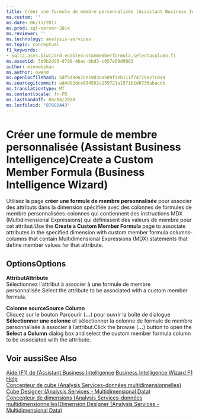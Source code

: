 ```yaml
---
title: Créer une formule de membre personnalisée (Assistant Business Intelligence) | Microsoft Docs
ms.custom: ''
ms.date: 06/13/2017
ms.prod: sql-server-2014
ms.reviewer: ''
ms.technology: analysis-services
ms.topic: conceptual
f1_keywords:
- sql12.asvs.biwizard.enablecustommemberformula.selectacolumn.f1
ms.assetid: 5b9b2d93-0798-4bac-bbd3-c657e09d9883
author: minewiskan
ms.author: owend
ms.openlocfilehash: 5df5d8e67ce19d3aa509f3eb111f74779a27c844
ms.sourcegitcommit: ad4d92dce894592a259721a1571b1d8736abacdb
ms.translationtype: MT
ms.contentlocale: fr-FR
ms.lasthandoff: 08/04/2020
ms.locfileid: "87602443"
---
```

# <a name="create-a-custom-member-formula-business-intelligence-wizard"></a><span data-ttu-id="9824f-102">Créer une formule de membre personnalisée (Assistant Business Intelligence)</span><span class="sxs-lookup"><span data-stu-id="9824f-102">Create a Custom Member Formula (Business Intelligence Wizard)</span></span>
  <span data-ttu-id="9824f-103">Utilisez la page **créer une formule de membre personnalisée** pour associer des attributs dans la dimension spécifiée avec des colonnes de formules de membre personnalisées-colonnes qui contiennent des instructions MDX (Multidimensional Expressions) qui définissent des valeurs de membre pour cet attribut.</span><span class="sxs-lookup"><span data-stu-id="9824f-103">Use the **Create a Custom Member Formula** page to associate attributes in the specified dimension with custom member formula columns-columns that contain Multidimensional Expressions (MDX) statements that define member values for that attribute.</span></span>  
  
## <a name="options"></a><span data-ttu-id="9824f-104">Options</span><span class="sxs-lookup"><span data-stu-id="9824f-104">Options</span></span>  
 <span data-ttu-id="9824f-105">**Attribut**</span><span class="sxs-lookup"><span data-stu-id="9824f-105">**Attribute**</span></span>  
 <span data-ttu-id="9824f-106">Sélectionnez l'attribut à associer à une formule de membre personnalisée.</span><span class="sxs-lookup"><span data-stu-id="9824f-106">Select the attribute to be associated with a custom member formula.</span></span>  
  
 <span data-ttu-id="9824f-107">**Colonne source**</span><span class="sxs-lookup"><span data-stu-id="9824f-107">**Source Column**</span></span>  
 <span data-ttu-id="9824f-108">Cliquez sur le bouton Parcourir (**...**) pour ouvrir la boîte de dialogue **Sélectionner une colonne** et sélectionner la colonne de formule de membre personnalisée à associer à l’attribut.</span><span class="sxs-lookup"><span data-stu-id="9824f-108">Click the browse (**...**) button to open the **Select a Column** dialog box and select the custom member formula column to be associated with the attribute.</span></span>  
  
## <a name="see-also"></a><span data-ttu-id="9824f-109">Voir aussi</span><span class="sxs-lookup"><span data-stu-id="9824f-109">See Also</span></span>  
 <span data-ttu-id="9824f-110">[Aide (F1) de l’Assistant Business Intelligence](business-intelligence-wizard-f1-help.md) </span><span class="sxs-lookup"><span data-stu-id="9824f-110">[Business Intelligence Wizard F1 Help](business-intelligence-wizard-f1-help.md) </span></span>  
 <span data-ttu-id="9824f-111">[Concepteur de cube &#40;Analysis Services-données multidimensionnelles&#41;](cube-designer-analysis-services-multidimensional-data.md) </span><span class="sxs-lookup"><span data-stu-id="9824f-111">[Cube Designer &#40;Analysis Services - Multidimensional Data&#41;](cube-designer-analysis-services-multidimensional-data.md) </span></span>  
 [<span data-ttu-id="9824f-112">Concepteur de dimensions &#40;Analysis Services-données multidimensionnelles&#41;</span><span class="sxs-lookup"><span data-stu-id="9824f-112">Dimension Designer &#40;Analysis Services - Multidimensional Data&#41;</span></span>](dimension-designer-analysis-services-multidimensional-data.md)  
  
  
